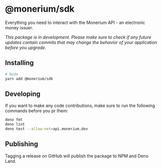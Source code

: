# @monerium/sdk

Everything you need to interact with the Monerium API - an electronic money issuer.

_This package is in development. Please make sure to check if any future updates contain commits
that may change the behavior of your application before you upgrade._

## Installing

```sh
# Node 
yarn add @monerium/sdk
```

## Developing

If you want to make any code contributions, make sure to run the following commands before you pr
them:

```sh
deno fmt
deno lint
deno test --allow-net=api.monerium.dev
```

## Publishing

Tagging a release on GitHub will publish the package to NPM and Deno Land.
